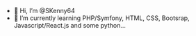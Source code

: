 - 👋 Hi, I’m @SKenny64
- 🌱 I’m currently learning PHP/Symfony, HTML, CSS, Bootsrap, Javascript/React.js and some python...

<!---
SKenny64/SKenny64 is a ✨ special ✨ repository because its `README.md` (this file) appears on your GitHub profile.
You can click the Preview link to take a look at your changes.
--->
